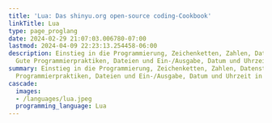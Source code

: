 ```yaml
---
title: 'Lua: Das shinyu.org open-source coding-Cookbook'
linkTitle: Lua
type: page_proglang
date: 2024-02-29 21:07:03.006780-07:00
lastmod: 2024-04-09 22:23:13.254458-06:00
description: Einstieg in die Programmierung, Zeichenketten, Zahlen, Datenstrukturen,
  Gute Programmierpraktiken, Dateien und Ein-/Ausgabe, Datum und Uhrzeit in der…
summary: Einstieg in die Programmierung, Zeichenketten, Zahlen, Datenstrukturen, Gute
  Programmierpraktiken, Dateien und Ein-/Ausgabe, Datum und Uhrzeit in der…
cascade:
  images:
  - /languages/lua.jpeg
  programming_language: Lua
---
```


